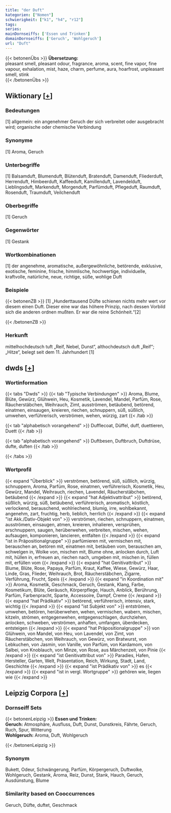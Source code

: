 ```yaml
---
title: "der Duft"
kategorien: ["Nomen"]
schwierigkeit: ["k1", "h4", "r12"]
tags:
series:
mainDornseiffs: ['Essen und Trinken']
domainDornseiffs: ['Geruch', 'Wohlgeruch']
url: "Duft"
---
```


{{< betonenÜbs >}}
**Übersetzung:**  
pleasant smell, pleasant odour, fragrance, aroma, scent, fine vapor, fine vapour, exhalation, mist, haze, charm, perfume, aura, hoarfrost, unpleasant  smell, stink  
{{< /betonenÜbs >}}

## Wiktionary [[+](https://de.wiktionary.org/wiki/Duft)]

### Bedeutungen
[1] allgemein: ein angenehmer Geruch der sich verbreitet oder ausgebracht wird; organische oder chemische Verbindung  

### Synonyme
[1] Aroma, Geruch  

### Unterbegriffe
[1] Balsamduft, Blumenduft, Blütenduft, Bratenduft, Damenduft, Fliederduft, Herrenduft, Himbeerduft, Kaffeeduft, Kamillenduft, Lavendelduft, Lieblingsduft, Markenduft, Morgenduft, Parfümduft, Pflegeduft, Raumduft, Rosenduft, Traumduft, Veilchenduft  

### Oberbegriffe
[1] Geruch  

### Gegenwörter
[1] Gestank  

### Wortkombinationen
[1] der angenehme, aromatische, außergewöhnliche, betörende, exklusive, exotische, feminine, frische, himmlische, hochwertige, individuelle, kraftvolle, natürliche, neue, richtige,  süße, wohlige Duft  

### Beispiele
{{< betonenZB >}}
[1] „Hunderttausend Düfte schienen nichts mehr wert vor diesem einen Duft. Dieser eine war das höhere Prinzip, nach dessen Vorbild sich die anderen ordnen mußten. Er war die reine Schönheit.“[2]  

{{< /betonenZB >}}
### Herkunft
mittelhochdeutsch tuft „Reif, Nebel, Dunst“, althochdeutsch duft „Reif“; „Hitze“, belegt seit dem 11. Jahrhundert [1]  



## dwds [[+](https://www.dwds.de/wb/Duft)]

### Wortinformation
{{< tabs "Dwds" >}}
{{< tab "Typische Verbindungen" >}}
Aroma, Blume, Blüte, Gewürz, Glühwein, Heu, Kosmetik, Lavendel, Mandel, Parfüm, Rose, Räucherstäbchen, Weihrauch, Zimt, ausströmen, betäubend, betörend, einatmen, einsaugen, kreieren, riechen, schnuppern, süß, süßlich, umwehen, verführerisch, verströmen, wehen, würzig, zart
{{< /tab >}}

{{< tab "alphabetisch vorangehend" >}}
Dufflecoat, Düffel, duff, duettieren, Duett
{{< /tab >}}

{{< tab "alphabetisch vorangehend" >}}
Duftbesen, Duftbruch, Duftdrüse, dufte, duften
{{< /tab >}}

{{< /tabs >}}

### Wortprofil
{{< expand "Überblick" >}} verströmen, betörend, süß, süßlich, würzig, schnuppern, Aroma, Parfüm, Rose, einatmen, verführerisch, Kosmetik, Heu, Gewürz, Mandel, Weihrauch, riechen, Lavendel, Räucherstäbchen, betäubend {{< /expand >}}
{{< expand "hat Adjektivattribut" >}} betörend, süßlich, würzig, süß, betäubend, verführerisch, aromatisch, köstlich, verlockend, berauschend, wohlriechend, blumig, irre, wohlbekannt, angenehm, zart, fruchtig, herb, lieblich, herrlich {{< /expand >}}
{{< expand "ist Akk./Dativ-Objekt von" >}} verströmen, riechen, schnuppern, einatmen, ausströmen, einsaugen, atmen, kreieren, inhalieren, versprühen, erschnuppern, saugen, herüberwehen, verbreiten, mischen, wehen, aufsaugen, komponieren, lancieren, entfalten {{< /expand >}}
{{< expand "ist in Präpositionalgruppe" >}} parfümieren mit, vermischen mit, berauschen an, betören mit, einatmen mit, betäuben vom, berauschen am, schwelgen in, Wolke von, mischen mit, Blume ohne, anlocken durch, Luft mit, hüllen in, erfreuen an, riechen nach, umgeben mit, mischen in, füllen mit, erfüllen vom {{< /expand >}}
{{< expand "hat Genitivattribut" >}} Blume, Blüte, Rose, Papaya, Parfüm, Kraut, Kaffee, Wiese, Gewürz, Haar, Linde, Gras, Flieder, Weihrauch, Brot, Räucherstäbchen, Zigarre, Verführung, Frucht, Speis {{< /expand >}}
{{< expand "in Koordination mit" >}} Aroma, Kosmetik, Geschmack, Geruch, Gestank, Klang, Farbe, Kosmetikum, Blüte, Geräusch, Körperpflege, Hauch, Anblick, Berührung, Parfüm, Farbenpracht, Sparte, Accessoire, Dampf, Creme {{< /expand >}}
{{< expand "hat Prädikativ" >}} betörend, verführerisch, intensiv, stark, wichtig {{< /expand >}}
{{< expand "ist Subjekt von" >}} entströmen, umwehen, betören, herüberwehen, wehen, vermischen, wabern, mischen, kitzeln, strömen, entgegenwehen, entgegenschlagen, durchziehen, anlocken, schweben, verströmen, anhaften, umfangen, überdecken, entsteigen {{< /expand >}}
{{< expand "hat Präpositionalgruppe" >}} von Glühwein, von Mandel, von Heu, von Lavendel, von Zimt, von Räucherstäbchen, von Weihrauch, von Gewürz, von Bratwurst, von Lebkuchen, von Jasmin, von Vanille, von Parfüm, von Kardamom, von Salbei, von Knoblauch, von Minze, von Rose, aus Märchenzeit, von Pinie {{< /expand >}}
{{< expand "ist Genitivattribut von" >}} Paradies, Hafen, Hersteller, Garten, Welt, Präsentation, Reich, Wirkung, Stadt, Land, Geschichte {{< /expand >}}
{{< expand "ist Prädikativ von" >}} es {{< /expand >}}
{{< expand "ist in vergl. Wortgruppe" >}} gehören wie, liegen wie {{< /expand >}}

## Leipzig Corpora [[+](https://corpora.uni-leipzig.de/en/res?word=Duft&corpusId=deu_newscrawl-public_2018)]

### Dornseiff Sets
{{< betonenLeipzig >}}
**Essen und Trinken:**  
**Geruch:** Atmosphäre, Ausfluss, Duft, Dunst, Dunstkreis, Fährte, Geruch, Ruch, Spur, Witterung  
**Wohlgeruch:** Aroma, Duft, Wohlgeruch  

{{< /betonenLeipzig >}}

### Synonym
Bukett, Odeur, Schwängerung, Parfüm, Körpergeruch, Duftwolke, Wohlgeruch, Gestank, Aroma, Reiz, Dunst, Stank, Hauch, Geruch, Ausdünstung, Blume


### Similarity based on Cooccurrences
Geruch, Düfte, duftet, Geschmack

